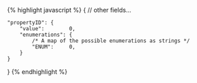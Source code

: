 {% highlight javascript %}
{
    // other fields...

    "propertyID": {
        "value":        0,
        "enumerations": {
            /* A map of the possible enumerations as strings */
            "ENUM":     0,
        }
    }
}
{% endhighlight %}